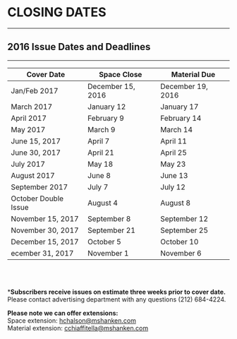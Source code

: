 # CLOSING DATES
----
                
## 2016 Issue Dates and Deadlines
----


| Cover Date | Space Close | Material Due |
| ---------- | ----------- | ------------ |
|Jan/Feb 2017 | December 15, 2016 | December 19, 2016|
|March 2017 | January 12 | January 17|
|April 2017 | February 9 | February 14|
|May 2017 | March 9 | March 14|
|June 15, 2017 | April 7 | April 11|
|June 30, 2017 | April 21 | April 25|
|July 2017 | May 18 | May 23|
|August 2017 | June 8 | June 13|
|September 2017 | July 7 | July 12|
|October Double Issue | August 4 | August 8|
|November 15, 2017 | September 8 | September 12|
|November 30, 2017 | September 21 | September 25|
|December 15, 2017 | October 5 | October 10|
|ecember 31, 2017 | November 1 | November 6|

















<br /><br />

***Subscribers receive issues on estimate three weeks prior to cover date.**<br />
Please contact advertising department with any questions (212) 684-4224.

**Please note we can offer extensions:**<br />
Space extension: [hchalson@mshanken.com](mailto:hchalson@mshanken.com)<br />
Material extension: [cchiaffitella@mshanken.com](mailto:cchiaffitella@mshanken.com)

